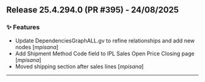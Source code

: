 ## Release 25.4.294.0 (PR #395) - 24/08/2025
### ✨ Features
  * Update DependenciesGraphALL.gv to refine relationships and add new nodes [*mpisana*]
  * Add Shipment Method Code field to IPL Sales Open Price Closing page [*mpisana*]
  * Moved shipping section after sales lines [*mpisana*]

---

